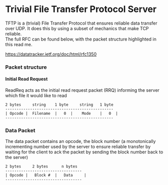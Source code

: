 # Trivial File Transfer Protocol Server

TFTP is a (trivial) File Transfer Protocol that ensures reliable data transfer over UDP. It does this by using a subset of mechanics that make TCP reliable.  
The full RFC can be found below, with the packet structure highlighted in this read me.

https://datatracker.ietf.org/doc/html/rfc1350

### Packet structure

#### Initial Read Request

ReadReq acts as the initial read request packet (RRQ) informing the server which file it would like to read
```
2 bytes     string    1 byte     string   1 byte
------------------------------------------------
| Opcode |  Filename  |   0  |    Mode    |   0  |
------------------------------------------------
```

### Data Packet

The data packet contains an opcode, the block number (a monotonically incrementing number used by the server to ensure reliable transfer by waiting for the client to ack the packet by sending the block number back to the server)

```
2 bytes     2 bytes      n bytes
----------------------------------
| Opcode |   Block #  |   Data     |
----------------------------------
```